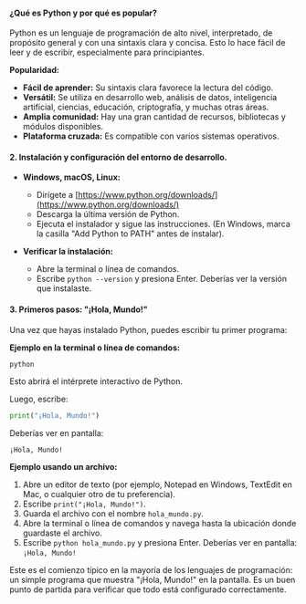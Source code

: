 #### ¿Qué es Python y por qué es popular?

Python es un lenguaje de programación de alto nivel, interpretado, de propósito general y con una sintaxis clara y concisa. Esto lo hace fácil de leer y de escribir, especialmente para principiantes.

**Popularidad:**
- **Fácil de aprender:** Su sintaxis clara favorece la lectura del código.
- **Versátil:** Se utiliza en desarrollo web, análisis de datos, inteligencia artificial, ciencias, educación, criptografía, y muchas otras áreas.
- **Amplia comunidad:** Hay una gran cantidad de recursos, bibliotecas y módulos disponibles.
- **Plataforma cruzada:** Es compatible con varios sistemas operativos.

#### **2. Instalación y configuración del entorno de desarrollo.**

- **Windows, macOS, Linux:** 
    - Dirígete a [https://www.python.org/downloads/](https://www.python.org/downloads/)
    - Descarga la última versión de Python.
    - Ejecuta el instalador y sigue las instrucciones. (En Windows, marca la casilla "Add Python to PATH" antes de instalar).

- **Verificar la instalación:**
    - Abre la terminal o línea de comandos.
    - Escribe `python --version` y presiona Enter. Deberías ver la versión que instalaste.

#### **3. Primeros pasos: "¡Hola, Mundo!"**

Una vez que hayas instalado Python, puedes escribir tu primer programa:

**Ejemplo en la terminal o línea de comandos:**
```bash
python
```
Esto abrirá el intérprete interactivo de Python.

Luego, escribe:
```python
print("¡Hola, Mundo!")
```
Deberías ver en pantalla:
```
¡Hola, Mundo!
```

**Ejemplo usando un archivo:**

1. Abre un editor de texto (por ejemplo, Notepad en Windows, TextEdit en Mac, o cualquier otro de tu preferencia).
2. Escribe `print("¡Hola, Mundo!")`.
3. Guarda el archivo con el nombre `hola_mundo.py`.
4. Abre la terminal o línea de comandos y navega hasta la ubicación donde guardaste el archivo.
5. Escribe `python hola_mundo.py` y presiona Enter. Deberías ver en pantalla: `¡Hola, Mundo!`

Este es el comienzo típico en la mayoría de los lenguajes de programación: un simple programa que muestra "¡Hola, Mundo!" en la pantalla. Es un buen punto de partida para verificar que todo está configurado correctamente.